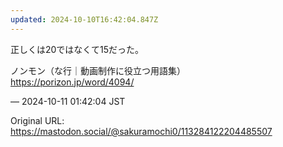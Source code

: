 ```yaml
---
updated: 2024-10-10T16:42:04.847Z
---
```


<p>正しくは20ではなくて15だった。</p><p>ノンモン（な行｜動画制作に役立つ用語集）<br /><a href="https://porizon.jp/word/4094/" target="_blank" rel="nofollow noopener noreferrer" translate="no"><span class="invisible">https://</span><span class="">porizon.jp/word/4094/</span><span class="invisible"></span></a></p>

&mdash; 2024-10-11 01:42:04 JST

Original URL: https://mastodon.social/@sakuramochi0/113284122204485507
